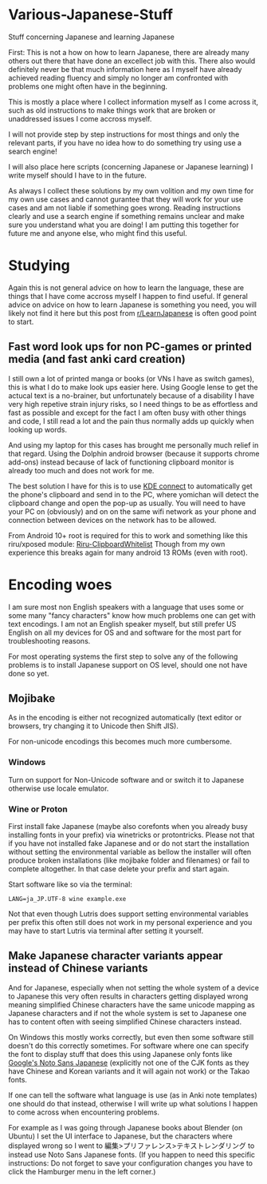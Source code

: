 # Various-Japanese-Stuff
Stuff concerning Japanese and learning Japanese

First: This is not a how on how to learn Japanese, there are already many others out there that have done an excellect job with this.
There also would definitely never be that much information here as I myself have already achieved reading fluency and simply no longer am confronted with problems one might often have in the beginning.

This is mostly a place where I collect information myself as I come across it, such as old instructions to make things work that are broken or unaddressed issues I come accross myself.

I will not provide step by step instructions for most things and only the relevant parts, if you have no idea how to do something try using use a search engine!

I will also place here scripts (concerning Japanese or Japanese learning) I write myself should I have to in the future.

As always I collect these solutions by my own volition and my own time for my own use cases and cannot gurantee that they will work for your use cases and am not liable if something goes wrong.
Reading instructions clearly and use a search engine if something remains unclear and make sure you understand what you are doing!
I am putting this together for future me and anyone else, who might find this useful.

# Studying

Again this is not general advice on how to learn the language, these are things that I have come accross myself I happen to find useful.
If general advice on advice on how to learn Japanese is something you need, you will likely not find it here but this post from [r/LearnJapanese](https://www.reddit.com/r/LearnJapanese/wiki/index/startersguide/) is often good point to start.

## Fast word look ups for non PC-games or printed media (and fast anki card creation)
I still own a lot of printed manga or books (or VNs I have as switch games), this is what I do to make look ups easier here.
Using Google lense to get the actucal text is a no-brainer, but unfortunately because of a disability I have very high repetive strain injury risks, so I need things to be as effortless and fast as possible and except for the fact I am often busy with other things and code, I still read a lot and the pain thus normally adds up quickly when looking up words. 

And using my laptop for this cases has brought me personally much relief in that regard.
Using the Dolphin android browser (because it supports chrome add-ons) instead because of lack of functioning clipboard monitor is already too much and does not work for me.

The best solution I have for this is to use [KDE connect](https://kdeconnect.kde.org/) to automatically get the phone's clipboard and send in to the PC, where yomichan will detect the clipboard change and open the pop-up as usually. You will need to have your PC on (obviously) and on on the same wifi network as your phone and connection between devices on the network has to be allowed.

From Android 10+ root is required for this to work and something like this riru/xposed module: [Riru-ClipboardWhitelist](https://github.com/Kr328/Riru-ClipboardWhitelist) 
Though from my own experience this breaks again for many android 13 ROMs (even with root).

# Encoding woes

I am sure most non English speakers with a language that uses some or some many "fancy characters" know how much problems one can get with text encodings.
I am not an English speaker myself, but still prefer US English on all my devices for OS and and software for the most part for troubleshooting reasons.

For most operating systems the first step to solve any of the following problems is to install Japanese support on OS level, should one not have done so yet.

## Mojibake

As in the encoding is either not recognized automatically (text editor or browsers, try changing it to Unicode then Shift JIS).

For non-unicode encodings this becomes much more cumbersome.

### Windows
Turn on support for Non-Unicode software and or switch it to Japanese otherwise use locale emulator.

### Wine or Proton
First install fake Japanese (maybe also corefonts when you already busy installing fonts in your prefix) via winetricks or protontricks.
Please not that if you have not installed fake Japanese and or do not start the installation without setting the environmental variable as bellow the installer will often produce broken installations (like mojibake folder and filenames) or fail to complete altogether. In that case delete your prefix and start again.

Start software like so via the terminal: 
```
LANG=ja_JP.UTF-8 wine example.exe
```
Not that even though Lutris does support setting environmental variables per prefix this often still does not work in my personal experience and you may have to start Lutris via terminal after setting it yourself.

## Make Japanese character variants appear instead of Chinese variants
And for Japanese, especially when not setting the whole system of a device to Japanese this very often results in characters getting displayed wrong meaning simplified Chinese characters have the same unicode mapping as Japanese characters and if not the whole system is set to Japanese one has to content often with seeing simplified Chinese characters instead. 

On Windows this mostly works correctly, but even then some software still doesn't do this correctly sometimes. 
For software where one can specify the font to display stuff that does this using Japanese only fonts like [Google's Noto Sans Japanese](https://fonts.google.com/noto/specimen/Noto+Sans+JP) (explicitly not one of the CJK fonts as they have Chinese and Korean variants and it will again not work) or the Takao fonts.

If one can tell the software what language is use (as in Anki note templates) one should do that instead, otherwise I will write up what solutions I happen to come across when encountering problems.

For example as I was going through Japanese books about Blender (on Ubuntu) I set the UI interface to Japanese, but the characters where displayed wrong so I went to 編集>プリファレンス>テキストレンダリング to instead use Noto Sans Japanese fonts. (If you happen to need this specific instructions: Do not forget to save your configuration changes you have to click the Hamburger menu in the left corner.)
